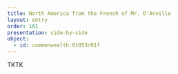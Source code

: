 ```yaml
---
title: North America from the French of Mr. D'Anville
layout: entry
order: 101
presentation: side-by-side
object:
  - id: commonwealth:6t053n91f
---
```


TKTK
